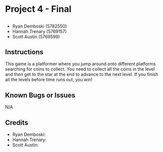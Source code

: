 # Project 4 - Final

## <Placeholder>

* Ryan Demboski (5782550)
* Hannah Trenary (5769157)
* Scott Austin (5769599)

## Instructions

This game is a platformer where you jump around onto different platforms searching for coins to collect. You need to collect all the coins in the level and then get to the star at the end to advance to the next level. If you finish all the levels before time runs out, you win!

## Known Bugs or Issues
N/A

## Credits
* Ryan Demboski: 
* Hannah Trenary: 
* Scott Austin: 